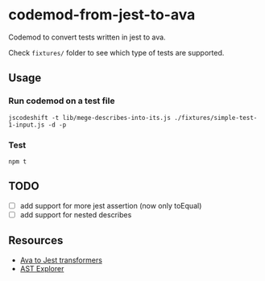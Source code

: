 # codemod-from-jest-to-ava

Codemod to convert tests written in jest to ava.

Check `fixtures/` folder to see which type of tests are supported.

## Usage

### Run codemod on a test file

`jscodeshift -t lib/mege-describes-into-its.js ./fixtures/simple-test-1-input.js -d -p`

### Test

`npm t`

## TODO

- [ ] add support for more jest assertion (now only toEqual)
- [ ] add support for nested describes

## Resources

- [Ava to Jest transformers](https://github.com/skovhus/jest-codemods/blob/master/src/transformers/ava.js)
- [AST Explorer](https://astexplorer.net/)

